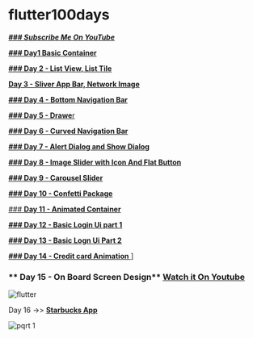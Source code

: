 # flutter100days


[ **### _Subscribe Me On YouTube_**  ](https://www.youtube.com/channel/UCiBY18oLz7AyzZIzL3QrxwQ)


 [**### Day1 Basic Container** ](https://youtu.be/0zuAB8ZjCjQ) 
 

[**### Day 2 - List View, List Tile**  ](https://youtu.be/SHFFUH_cfVs) 


[**Day 3 - Sliver App Bar, Network Image** ]( https://youtu.be/gIOgPw6mnA0) 


[**### Day 4 - Bottom Navigation Bar** ](https://youtu.be/M0ErR1-7MfA) 


[**### Day 5 -  Drawe**r ](https://youtu.be/LLueLQNlqyc) 


[**### Day 6 - Curved Navigation Bar** ](https://youtu.be/Jezq53pPkp8) 


[**### Day 7 - Alert Dialog and Show Dialog** ](https://youtu.be/Y4gITjz8G68) 

  
  [**### Day 8 - Image Slider with Icon And Flat Button** ](https://youtu.be/2Akf9urH3Es) 


[**### Day 9 - Carousel Slider** ](https://youtu.be/khu-PFlLpOs) 


[**### Day 10 - Confetti Package** ](https://youtu.be/jLryLI5r1KI) 






[### **Day 11 - Animated Container** ]( https://youtu.be/0cbo0r__Fa8) 


[**### Day 12 - Basic Login Ui part 1**   ](https://youtu.be/gCx6WVGRag4) 


[**### Day 13  - Basic Logn Ui Part 2**  ](https://youtu.be/qjRUFwEwVoE) 


[**### Day 14  - Credit card Animation** ](https://youtu.be/M5uoushbV7g) ]


 ### ** Day 15 - On Board Screen Design**    [ Watch it On Youtube](https://www.youtube.com/watch?v=qoHDlj1hEP8) 


![flutter](https://user-images.githubusercontent.com/67018643/92416966-7e46da00-f17d-11ea-9b81-a7746a96abf7.jpg)




Day 16    ->>   [    **Starbucks App**   ](https://www.youtube.com/watch?v=Z4xTAmcsTew)



![pqrt 1](https://user-images.githubusercontent.com/67018643/92997806-ab0b4080-f533-11ea-9d04-27287ee279a5.jpg)
